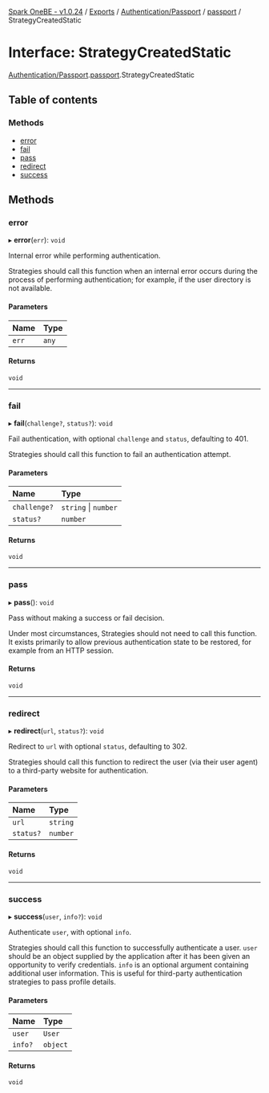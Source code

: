 [Spark OneBE - v1.0.24](../README.md) / [Exports](../modules.md) / [Authentication/Passport](../modules/Authentication_Passport.md) / [passport](../modules/Authentication_Passport.passport.md) / StrategyCreatedStatic

# Interface: StrategyCreatedStatic

[Authentication/Passport](../modules/Authentication_Passport.md).[passport](../modules/Authentication_Passport.passport.md).StrategyCreatedStatic

## Table of contents

### Methods

- [error](Authentication_Passport.passport.StrategyCreatedStatic.md#error)
- [fail](Authentication_Passport.passport.StrategyCreatedStatic.md#fail)
- [pass](Authentication_Passport.passport.StrategyCreatedStatic.md#pass)
- [redirect](Authentication_Passport.passport.StrategyCreatedStatic.md#redirect)
- [success](Authentication_Passport.passport.StrategyCreatedStatic.md#success)

## Methods

### error

▸ **error**(`err`): `void`

Internal error while performing authentication.

Strategies should call this function when an internal error occurs
during the process of performing authentication; for example, if the
user directory is not available.

#### Parameters

| Name | Type |
| :------ | :------ |
| `err` | `any` |

#### Returns

`void`

___

### fail

▸ **fail**(`challenge?`, `status?`): `void`

Fail authentication, with optional `challenge` and `status`, defaulting
to 401.

Strategies should call this function to fail an authentication attempt.

#### Parameters

| Name | Type |
| :------ | :------ |
| `challenge?` | `string` \| `number` |
| `status?` | `number` |

#### Returns

`void`

___

### pass

▸ **pass**(): `void`

Pass without making a success or fail decision.

Under most circumstances, Strategies should not need to call this
function.  It exists primarily to allow previous authentication state
to be restored, for example from an HTTP session.

#### Returns

`void`

___

### redirect

▸ **redirect**(`url`, `status?`): `void`

Redirect to `url` with optional `status`, defaulting to 302.

Strategies should call this function to redirect the user (via their
user agent) to a third-party website for authentication.

#### Parameters

| Name | Type |
| :------ | :------ |
| `url` | `string` |
| `status?` | `number` |

#### Returns

`void`

___

### success

▸ **success**(`user`, `info?`): `void`

Authenticate `user`, with optional `info`.

Strategies should call this function to successfully authenticate a
user.  `user` should be an object supplied by the application after it
has been given an opportunity to verify credentials.  `info` is an
optional argument containing additional user information.  This is
useful for third-party authentication strategies to pass profile
details.

#### Parameters

| Name | Type |
| :------ | :------ |
| `user` | `User` |
| `info?` | `object` |

#### Returns

`void`
